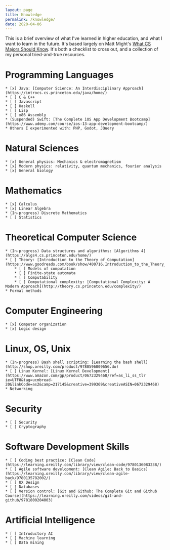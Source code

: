 ```yaml
---
layout: page
title: Knowledge
permalink: /knowledge/
date: 2020-04-06
---
```


This is a brief overview of what I've learned in higher education, and what I want to learn in the future. It's based largely on Matt Might's [What CS Majors Should Know](matt.might.net/articles/what-cs-majors-should-know/). It's both a checklist to cross out, and a collection of my personal tried-and-true resources.

# Programming Languages
	* [x] Java: [Computer Science: An Interdisciplinary Approach](https://introcs.cs.princeton.edu/java/home/)
	* [ ] C & C++
	* [ ] Javascript
	* [ ] Haskell
	* [ ] Lisp
	* [ ] x86 Assembly
	* (Suspended) Swift: [The Complete iOS App Development Bootcamp](https://www.udemy.com/course/ios-13-app-development-bootcamp/)
	* Others I experimented with: PHP, Godot, JQuery

# Natural Sciences
	* [x] General physics: Mechanics & electromagnetism
	* [x] Modern physics: relativity, quantum mechanics, fourier analysis
	* [x] General biology

# Mathematics
	* [x] Calculus
	* [x] Linear Algebra
	* (In-progress) Discrete Mathematics
	* [ ] Statistics

# Theoretical Computer Science
	* (In-progress) Data structures and algorithms: [Algorithms 4](https://algs4.cs.princeton.edu/home/)
	* [ ] Theory: [Introduction to the Theory of Computation](https://www.goodreads.com/book/show/400716.Introduction_to_the_Theory_of_Computation)
		* [ ] Models of computation
		* [ ] Finite-state automata
		* [ ] Computability
		* [ ] Computational complexity: [Computational Complexity: A Modern Approach](http://theory.cs.princeton.edu/complexity/)
	* Formal methods

# Computer Engineering
	* [x] Computer organization
	* [x] Logic design

# Linux, OS, Unix
	* (In-progress) Bash shell scripting: [Learning the bash shell](http://shop.oreilly.com/product/9780596009656.do)
	* [ ] Linux Kernel: [Linux Kernel Development](https://www.amazon.com/gp/product/0672329468/ref=as_li_ss_tl?ie=UTF8&tag=ucmbread-20&linkCode=as2&camp=217145&creative=399369&creativeASIN=0672329468)
	* Networking

# Security
	* [ ] Security
	* [ ] Cryptography

# Software Development Skills
	* [ ] Coding best practice: [Clean Code](https://learning.oreilly.com/library/view/clean-code/9780136083238/)
	* [ ] Agile software development: [Clean Agile: Back to Basics](https://learning.oreilly.com/library/view/clean-agile-back/9780135782002/)
	* [ ] UX Design
	* [ ] Databases
	* [ ] Version control: [Git and Github: The Complete Git and Github Course](https://learning.oreilly.com/videos/git-and-github/9781800204003)

# Artificial Intelligence
	* [ ] Introductory AI
	* [ ] Machine learning
	* [ ] Data mining
